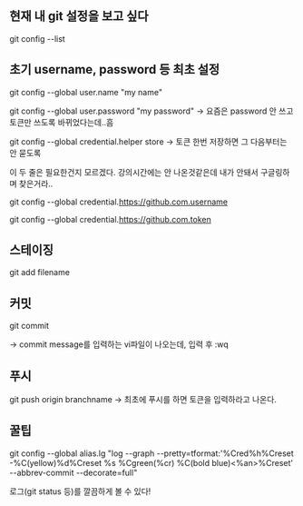 ## 현재 내 git 설정을 보고 싶다

git config --list


## 초기 username, password 등 최초 설정

git config --global user.name "my name"

git config --global user.password "my password" -> 요즘은 password 안 쓰고 토큰만 쓰도록 바뀌었다는데..흠 

git config --global credential.helper store   -> 토큰 한번 저장하면 그 다음부터는 안 묻도록

이 두 줄은 필요한건지 모르겠다. 강의시간에는 안 나온것같은데 내가 안돼서 구글링하며 찾은거라..

git config --global credential.https://github.com.username <username>

git config --global credential.https://github.com.token <token>


## 스테이징

git add filename


## 커밋

git commit

-> commit message를 입력하는 vi파일이 나오는데, 입력 후 :wq


## 푸시
git push origin branchname -> 최초에 푸시를 하면 토큰을 입력하라고 나온다.

## 꿀팁

git config --global alias.lg "log --graph --pretty=tformat:'%Cred%h%Creset -%C(yellow)%d%Creset %s %Cgreen(%cr) %C(bold blue)<%an>%Creset' --abbrev-commit --decorate=full"

로그(git status 등)를 깔끔하게 볼 수 있다!
